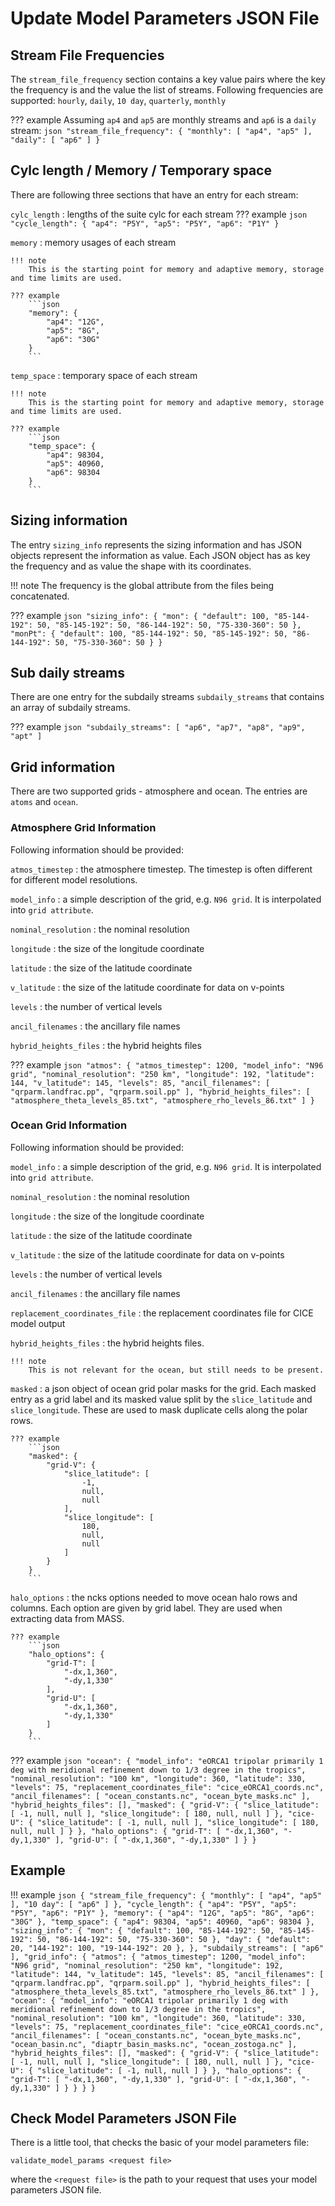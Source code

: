 # Update Model Parameters JSON File

## Stream File Frequencies

The `stream_file_frequency` section contains a key value pairs where the key the frequency is and the value the list of 
streams. Following frequencies are supported: `hourly`, `daily`, `10 day`, `quarterly`, `monthly`

??? example
    Assuming `ap4` and `ap5` are monthly streams and `ap6` is a `daily` stream:
    ```json
    "stream_file_frequency": {
       "monthly": [
           "ap4",
           "ap5"
       ],
       "daily": [
          "ap6"
       ]
    }
    ```

## Cylc length / Memory / Temporary space

There are following three sections that have an entry for each stream:

`cylc_length`
:   lengths of the suite cylc for each stream
    ??? example
        ```json
        "cycle_length": {
            "ap4": "P5Y",
            "ap5": "P5Y",
            "ap6": "P1Y"
        }
        ```

`memory`
:   memory usages of each stream

    !!! note
        This is the starting point for memory and adaptive memory, storage and time limits are used.

    ??? example
        ```json
        "memory": {
            "ap4": "12G",
            "ap5": "8G",
            "ap6": "30G"
        }
        ```

`temp_space`
:   temporary space of each stream

    !!! note
        This is the starting point for memory and adaptive memory, storage and time limits are used.

    ??? example
        ```json
        "temp_space": {
            "ap4": 98304,
            "ap5": 40960,
            "ap6": 98304
        }
        ```

## Sizing information

The entry `sizing_info` represents the sizing information and has JSON objects represent the information as value. Each 
JSON object has as key the frequency and as value the shape with its coordinates.

!!! note
    The frequency is the global attribute from the files being concatenated.

??? example
    ```json
    "sizing_info": {
        "mon": {
            "default": 100,
            "85-144-192": 50,
            "85-145-192": 50,
            "86-144-192": 50,
            "75-330-360": 50
        },
        "monPt": {
            "default": 100,
            "85-144-192": 50,
            "85-145-192": 50,
            "86-144-192": 50,
            "75-330-360": 50
        }
    }
    ```

## Sub daily streams

There are one entry for the subdaily streams `subdaily_streams` that contains an array of subdaily streams.

??? example
    ```json
    "subdaily_streams": [
        "ap6",
        "ap7",
        "ap8",
        "ap9",
        "apt"
    ]
    ```

## Grid information

There are two supported grids - atmosphere and ocean. The entries are `atoms` and `ocean`.

### Atmosphere Grid Information

Following information should be provided:

`atmos_timestep`
:   the atmosphere timestep. The timestep is often different for different model resolutions.

`model_info`
:   a simple description of the grid, e.g. `N96 grid`. It is interpolated into `grid attribute`.

`nominal_resolution`
:   the nominal resolution

`longitude`
:   the size of the longitude coordinate

`latitude`
:   the size of the latitude coordinate

`v_latitude`
:   the size of the latitude coordinate for data on v-points

`levels`
:   the number of vertical levels

`ancil_filenames`
:   the ancillary file names

`hybrid_heights_files`
:   the hybrid heights files

??? example
    ```json
    "atmos": {
      "atmos_timestep": 1200,
      "model_info": "N96 grid",
      "nominal_resolution": "250 km",
      "longitude": 192,
      "latitude": 144,
      "v_latitude": 145,
      "levels": 85,
      "ancil_filenames": [
        "qrparm.landfrac.pp",
        "qrparm.soil.pp"
      ],
      "hybrid_heights_files": [
        "atmosphere_theta_levels_85.txt",
        "atmosphere_rho_levels_86.txt"
      ]
    }
    ```

### Ocean Grid Information

Following information should be provided:

`model_info`
:   a simple description of the grid, e.g. `N96 grid`. It is interpolated into `grid attribute`.

`nominal_resolution`
:   the nominal resolution

`longitude`
:   the size of the longitude coordinate

`latitude`
:   the size of the latitude coordinate

`v_latitude`
:   the size of the latitude coordinate for data on v-points

`levels`
:   the number of vertical levels

`ancil_filenames`
:   the ancillary file names

`replacement_coordinates_file`
:   the replacement coordinates file for CICE model output

`hybrid_heights_files`
:   the hybrid heights files.

    !!! note
        This is not relevant for the ocean, but still needs to be present.

`masked`
:   a json object of ocean grid polar masks for the grid. Each masked entry as a grid label and its masked value split 
    by the `slice_latitude` and `slice_longitude`. These are used to mask duplicate cells along the polar rows.

    ??? example
        ```json
        "masked": {
            "grid-V": {
                "slice_latitude": [
                    -1,
                    null,
                    null
                ],
                "slice_longitude": [
                    180,
                    null,
                    null
                ]
            }
        }
        ```

`halo_options`
:   the ncks options needed to move ocean halo rows and columns. Each option are given by grid label. They are used when 
    extracting data from MASS.

    ??? example
        ```json
        "halo_options": {
            "grid-T": [
                "-dx,1,360",
                "-dy,1,330"
            ],
            "grid-U": [
                "-dx,1,360",
                "-dy,1,330"
            ]
        }
        ```

??? example
    ```json
    "ocean": {
        "model_info": "eORCA1 tripolar primarily 1 deg with meridional refinement down to 1/3 degree in the tropics",
        "nominal_resolution": "100 km",
        "longitude": 360,
        "latitude": 330,
        "levels": 75,
        "replacement_coordinates_file": "cice_eORCA1_coords.nc",
        "ancil_filenames": [
            "ocean_constants.nc",
            "ocean_byte_masks.nc"
        ],
        "hybrid_heights_files": [],
        "masked": {
            "grid-V": {
                "slice_latitude": [
                    -1,
                    null,
                    null
                ],
                "slice_longitude": [
                    180,
                    null,
                    null
                ]
            },
            "cice-U": {
                "slice_latitude": [
                    -1,
                    null,
                    null
                ],
                "slice_longitude": [
                    180,
                    null,
                    null
                ]
            }
        },
        "halo_options": {
            "grid-T": [
                "-dx,1,360",
                "-dy,1,330"
            ],
            "grid-U": [
                "-dx,1,360",
                "-dy,1,330"
            ]
        }
    }
    ```

## Example
!!! example
    ```json
    {
    "stream_file_frequency": {
        "monthly": [
            "ap4",
            "ap5"
        ],
        "10 day": [
          "ap6"
       ]
    },
    "cycle_length": {
        "ap4": "P5Y",
        "ap5": "P5Y",
        "ap6": "P1Y"
    },
    "memory": {
        "ap4": "12G",
        "ap5": "8G",
        "ap6": "30G"
    },
    "temp_space": {
        "ap4": 98304,
        "ap5": 40960,
        "ap6": 98304
    },
    "sizing_info": {
        "mon": {
            "default": 100,
            "85-144-192": 50,
            "85-145-192": 50,
            "86-144-192": 50,
            "75-330-360": 50
        },
        "day": {
            "default": 20,
            "144-192": 100,
            "19-144-192": 20
        },
    },
    "subdaily_streams": [
        "ap6"
    ],
    "grid_info": {
        "atmos": {
            "atmos_timestep": 1200,
            "model_info": "N96 grid",
            "nominal_resolution": "250 km",
            "longitude": 192,
            "latitude": 144,
            "v_latitude": 145,
            "levels": 85,
            "ancil_filenames": [
                "qrparm.landfrac.pp",
                "qrparm.soil.pp"
            ],
            "hybrid_heights_files": [
                "atmosphere_theta_levels_85.txt",
                "atmosphere_rho_levels_86.txt"
            ]
        },
        "ocean": {
            "model_info": "eORCA1 tripolar primarily 1 deg with meridional refinement down to 1/3 degree in the tropics",
            "nominal_resolution": "100 km",
            "longitude": 360,
            "latitude": 330,
            "levels": 75,
            "replacement_coordinates_file": "cice_eORCA1_coords.nc",
            "ancil_filenames": [
                "ocean_constants.nc",
                "ocean_byte_masks.nc",
                "ocean_basin.nc",
                "diaptr_basin_masks.nc",
                "ocean_zostoga.nc"
            ],
            "hybrid_heights_files": [],
                "masked": {
                    "grid-V": {
                        "slice_latitude": [
                        -1,
                        null,
                        null
                    ],
                        "slice_longitude": [
                            180,
                            null,
                            null
                        ]
                    },
                    "cice-U": {
                        "slice_latitude": [
                            -1,
                            null,
                            null
                        ]
                    }
                },
                "halo_options": {
                    "grid-T": [
                        "-dx,1,360",
                        "-dy,1,330"
                    ],
                    "grid-U": [
                        "-dx,1,360",
                        "-dy,1,330"
                    ]
                }
            }
        }
    }
    ```

## Check Model Parameters JSON File

There is a little tool, that checks the basic of your model parameters file:
```commandline
validate_model_params <request file>
```
where the `<request file>` is the path to your request that uses your model parameters JSON file.